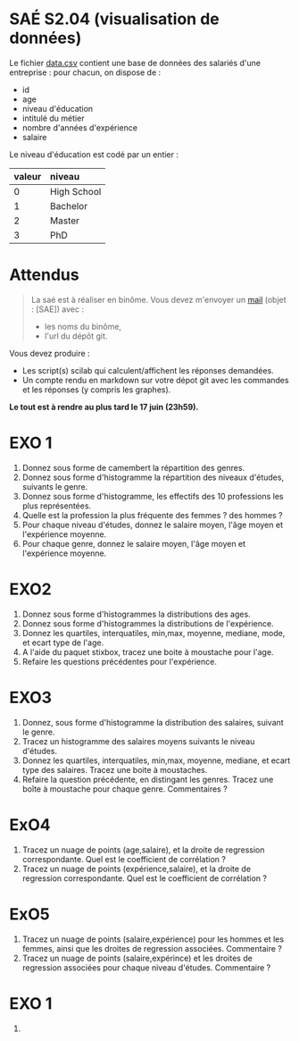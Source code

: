 # SAÉ S2.04 (visualisation de données)

Le fichier [data.csv](data/data.csv)  contient une base de données des salariés d'une entreprise : pour chacun, on dispose de :

- id 
- age
- niveau d'éducation
- intitulé du métier
- nombre d'années d'expérience
- salaire

Le niveau d'éducation est codé par un entier :

| valeur      | niveau | 
| :---        |    :----   |  
| 0 | High School	|
| 1 | Bachelor |
| 2 | Master |
| 3 | PhD |

# Attendus 
> La saé est à réaliser en binôme. Vous devez m'envoyer un [mail](mailto:monnerat@u-pec.fr) (objet : [SAE]) avec :
> - les noms du binôme,
> - l'url du dépôt git.

Vous devez produire : 

- Les script(s) scilab qui calculent/affichent les réponses demandées.
- Un compte rendu en markdown sur votre dépot git avec les commandes et les réponses (y compris les graphes).

**Le tout est à rendre au plus tard  le 17 juin (23h59).**

# EXO 1 
1. Donnez sous forme de camembert la répartition des genres.
2. Donnez sous forme d'histogramme la répartition des niveaux d'études, suivants le genre.
3. Donnez sous forme d'histogramme, les effectifs des 10 professions les plus représentées.
4. Quelle est la profession la plus fréquente des femmes ? des hommes ?
5. Pour chaque niveau d'études, donnez le salaire moyen, l'âge moyen et l'expérience moyenne.
6. Pour chaque genre, donnez le salaire moyen, l'âge moyen et l'expérience moyenne.

# EXO2 
1. Donnez sous forme d'histogrammes la distributions des ages.
1. Donnez sous forme d'histogrammes la distributions de l'expérience.
2. Donnez les quartiles, interquatiles, min,max, moyenne, mediane, mode, et ecart type de l'age.
3. A l'aide du paquet stixbox, tracez une boite à moustache pour l'age.
4. Refaire les questions précédentes pour l'expérience.

# EXO3 
1. Donnez, sous forme d'histogramme la distribution des salaires, suivant le genre.
2. Tracez un histogramme des salaires moyens suivants le niveau d'études.
3. Donnez les quartiles, interquatiles, min,max, moyenne, mediane, et ecart type des salaires. Tracez une 
   boite à moustaches.
4. Refaire la question précédente, en distingant les genres. Tracez une boîte à moustache pour chaque genre. Commentaires ? 

# ExO4 
1. Tracez un nuage de points (age,salaire), et la droite de regression correspondante. Quel est le coefficient de corrélation ?
2. Tracez un nuage de points (expérience,salaire), et la droite de regression correspondante. Quel est le coefficient de corrélation ?

# ExO5 
1. Tracez un nuage de points (salaire,expérience) pour les hommes et les femmes, ainsi que les droites de regression associées. Commentaire ?
2. Tracez un nuage de points (salaire,expérince) et les droites de regression associées pour chaque niveau d'études. Commentaire ?


# EXO 1

1. 